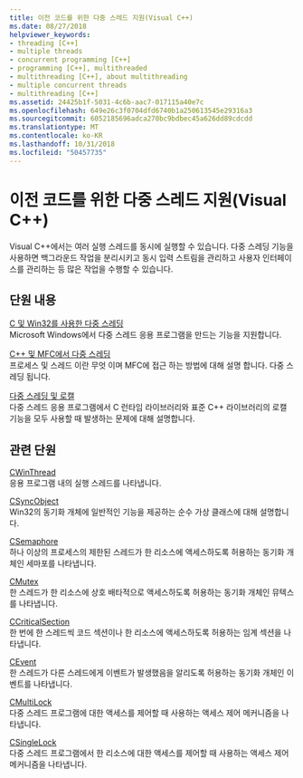 ```yaml
---
title: 이전 코드를 위한 다중 스레드 지원(Visual C++)
ms.date: 08/27/2018
helpviewer_keywords:
- threading [C++]
- multiple threads
- concurrent programming [C++]
- programming [C++], multithreaded
- multithreading [C++], about multithreading
- multiple concurrent threads
- multithreading [C++]
ms.assetid: 24425b1f-5031-4c6b-aac7-017115a40e7c
ms.openlocfilehash: 649e26c3f0704dfd6740b1a250613545e29316a3
ms.sourcegitcommit: 6052185696adca270bc9bdbec45a626dd89cdcdd
ms.translationtype: MT
ms.contentlocale: ko-KR
ms.lasthandoff: 10/31/2018
ms.locfileid: "50457735"
---
```

# <a name="multithreading-support-for-older-code-visual-c"></a>이전 코드를 위한 다중 스레드 지원(Visual C++)

Visual C++에서는 여러 실행 스레드를 동시에 실행할 수 있습니다. 다중 스레딩 기능을 사용하면 백그라운드 작업을 분리시키고 동시 입력 스트림을 관리하고 사용자 인터페이스를 관리하는 등 많은 작업을 수행할 수 있습니다.

## <a name="in-this-section"></a>단원 내용

[C 및 Win32를 사용한 다중 스레딩](multithreading-with-c-and-win32.md)<br/>
Microsoft Windows에서 다중 스레드 응용 프로그램을 만드는 기능을 지원합니다.

[C++ 및 MFC에서 다중 스레딩](multithreading-with-cpp-and-mfc.md)<br/>
프로세스 및 스레드 이란 무엇 이며 MFC에 접근 하는 방법에 대해 설명 합니다. 다중 스레딩 됩니다.

[다중 스레딩 및 로캘](multithreading-and-locales.md)<br/>
다중 스레드 응용 프로그램에서 C 런타임 라이브러리와 표준 C++ 라이브러리의 로캘 기능을 모두 사용할 때 발생하는 문제에 대해 설명합니다.

## <a name="related-sections"></a>관련 단원

[CWinThread](../mfc/reference/cwinthread-class.md)<br/>
응용 프로그램 내의 실행 스레드를 나타냅니다.

[CSyncObject](../mfc/reference/csyncobject-class.md)<br/>
Win32의 동기화 개체에 일반적인 기능을 제공하는 순수 가상 클래스에 대해 설명합니다.

[CSemaphore](../mfc/reference/csemaphore-class.md)<br/>
하나 이상의 프로세스의 제한된 스레드가 한 리소스에 액세스하도록 허용하는 동기화 개체인 세마포를 나타냅니다.

[CMutex](../mfc/reference/cmutex-class.md)<br/>
한 스레드가 한 리소스에 상호 배타적으로 액세스하도록 허용하는 동기화 개체인 뮤텍스를 나타냅니다.

[CCriticalSection](../mfc/reference/ccriticalsection-class.md)<br/>
한 번에 한 스레드씩 코드 섹션이나 한 리소스에 액세스하도록 허용하는 임계 섹션을 나타냅니다.

[CEvent](../mfc/reference/cevent-class.md)<br/>
한 스레드가 다른 스레드에게 이벤트가 발생했음을 알리도록 허용하는 동기화 개체인 이벤트를 나타냅니다.

[CMultiLock](../mfc/reference/cmultilock-class.md)<br/>
다중 스레드 프로그램에 대한 액세스를 제어할 때 사용하는 액세스 제어 메커니즘을 나타냅니다.

[CSingleLock](../mfc/reference/csinglelock-class.md)<br/>
다중 스레드 프로그램에서 한 리소스에 대한 액세스를 제어할 때 사용하는 액세스 제어 메커니즘을 나타냅니다.